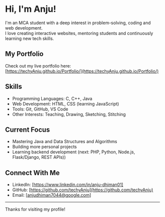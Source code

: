 # Hi, I'm Anju!

I'm an MCA student with a deep interest in problem-solving, coding and web development.  
I love creating interactive websites, mentoring students and continuously learning new tech skills.

## My Portfolio
Check out my live portfolio here:  
[https://techyAnju.github.io/Portfolio/](https://techyAnju.github.io/Portfolio/)

## Skills
- Programming Languages: C, C++, Java
- Web Development: HTML, CSS (learning JavaScript)
- Tools: Git, GitHub, VS Code
- Other Interests: Teaching, Drawing, Sketching, Stitching

## Current Focus
- Mastering Java and Data Structures and Algorithms
- Building more personal projects
- Learning backend development (next: PHP, Python, Node.js, Flask/Django, REST APIs))

## Connect With Me
- LinkedIn: [https://www.linkedin.com/in/anju-dhiman01]
- GitHub: [https://github.com/techyAnju](https://github.com/techyAnju)
- Email: [anjudhiman7044@google.com]

---

Thanks for visiting my profile!

